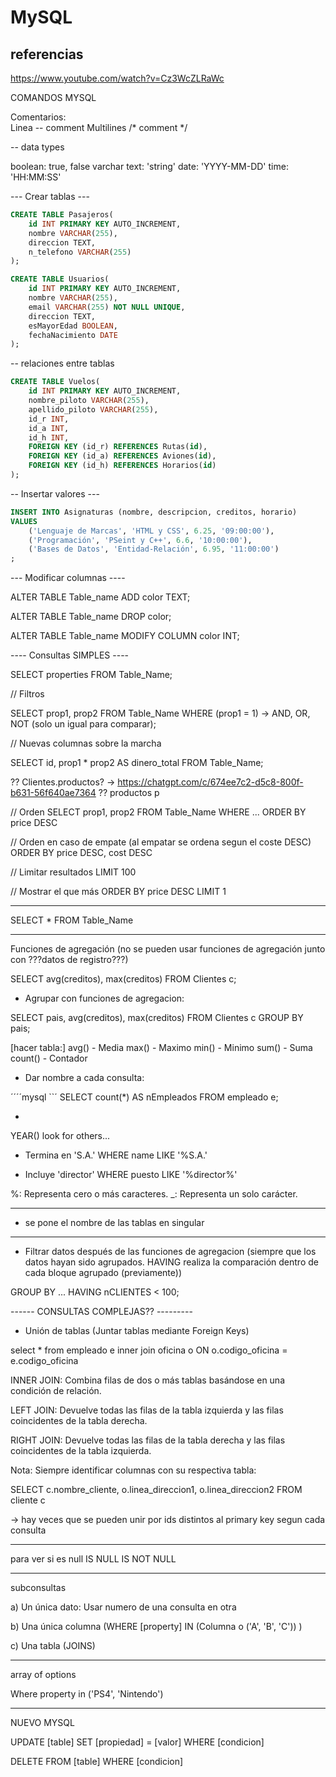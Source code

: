 # MySQL

## referencias

https://www.youtube.com/watch?v=Cz3WcZLRaWc

COMANDOS MYSQL

Comentarios:	
	Linea -- comment
	Multilines /* comment */

-- data types

boolean: true, false
varchar text: 'string'
date: 'YYYY-MM-DD'
time: 'HH:MM:SS'

--- Crear tablas ---

```sql
CREATE TABLE Pasajeros(
	id INT PRIMARY KEY AUTO_INCREMENT,
	nombre VARCHAR(255),
	direccion TEXT,
	n_telefono VARCHAR(255)
);

CREATE TABLE Usuarios(
	id INT PRIMARY KEY AUTO_INCREMENT,
	nombre VARCHAR(255),
	email VARCHAR(255) NOT NULL UNIQUE,
	direccion TEXT,
	esMayorEdad BOOLEAN,
	fechaNacimiento DATE
);
```

-- relaciones entre tablas

```sql
CREATE TABLE Vuelos(
	id INT PRIMARY KEY AUTO_INCREMENT,
	nombre_piloto VARCHAR(255),
	apellido_piloto VARCHAR(255),
	id_r INT,
	id_a INT,
	id_h INT,
	FOREIGN KEY (id_r) REFERENCES Rutas(id),
	FOREIGN KEY (id_a) REFERENCES Aviones(id),
	FOREIGN KEY (id_h) REFERENCES Horarios(id)
);

```

-- Insertar valores ---

```sql
INSERT INTO Asignaturas (nombre, descripcion, creditos, horario)
VALUES
	('Lenguaje de Marcas', 'HTML y CSS', 6.25, '09:00:00'),
	('Programación', 'PSeint y C++', 6.6, '10:00:00'),
	('Bases de Datos', 'Entidad-Relación', 6.95, '11:00:00')
;
```

--- Modificar columnas ----

ALTER TABLE Table_name ADD color TEXT;

ALTER TABLE Table_name DROP color;

ALTER TABLE Table_name MODIFY COLUMN color INT;



---- Consultas SIMPLES ----

SELECT properties 
FROM Table_Name;

// Filtros

SELECT prop1, prop2 
FROM Table_Name 
WHERE (prop1 = 1) -> AND, OR, NOT (solo un igual para comparar);

// Nuevas columnas sobre la marcha

SELECT id, prop1 * prop2 AS dinero_total
FROM Table_Name;

?? Clientes.productos? -> https://chatgpt.com/c/674ee7c2-d5c8-800f-b631-56f640ae7364
?? productos p

// Orden
SELECT prop1, prop2
FROM Table_Name
WHERE ...
ORDER BY price DESC

// Orden en caso de empate (al empatar se ordena segun el coste DESC)
ORDER BY price DESC, cost DESC

// Limitar resultados
LIMIT 100

// Mostrar el que más
ORDER BY price DESC
LIMIT 1

---------------

SELECT * FROM Table_Name

---------------

Funciones de agregación (no se pueden usar funciones de agregación junto con ???datos de registro???)

SELECT avg(creditos), max(creditos)
FROM Clientes c;


* Agrupar con funciones de agregacion:

SELECT pais, avg(creditos), max(creditos)
FROM Clientes c
GROUP BY pais;


[hacer tabla:]
avg() - Media
max() - Maximo
min() - Minimo
sum() - Suma
count() - Contador


* Dar nombre a cada consulta:

´´´´mysql
``´
SELECT count(*) AS nEmpleados FROM empleado e;

*
YEAR()
look for others...


* Termina en 'S.A.'
WHERE name LIKE '%S.A.' 

* Incluye 'director'
WHERE puesto LIKE '%director%' 

%: Representa cero o más caracteres.
_: Representa un solo carácter.

------

- se pone el nombre de las tablas en singular


---------

* Filtrar datos después de las funciones de agregacion (siempre que los datos hayan sido agrupados. HAVING realiza la comparación dentro de cada bloque agrupado (previamente))

GROUP BY ...
HAVING nCLIENTES < 100;

------ CONSULTAS COMPLEJAS?? ---------

* Unión de tablas (Juntar tablas mediante Foreign Keys)

select * from empleado e
inner join oficina o ON o.codigo_oficina = e.codigo_oficina

INNER JOIN: Combina filas de dos o más tablas basándose en una condición de
relación.

LEFT JOIN: Devuelve todas las filas de la tabla izquierda y las filas coincidentes de la
tabla derecha.

RIGHT JOIN: Devuelve todas las filas de la tabla derecha y las filas coincidentes de la
tabla izquierda.

Nota: Siempre identificar columnas con su respectiva tabla:

SELECT c.nombre_cliente, o.linea_direccion1, o.linea_direccion2 FROM cliente c

-> hay veces que se pueden unir por ids distintos al primary key segun cada consulta

---

para ver si es null
IS NULL 
IS NOT NULL


------------

subconsultas

a) Un única dato: Usar numero de una consulta en otra

b) Una única columna (WHERE [property] IN (Columna o ('A', 'B', 'C')) )

c) Una tabla (JOINS)


--------

array of options

Where property in ('PS4', 'Nintendo')


_______________

NUEVO MYSQL

UPDATE [table]
SET [propiedad] = [valor]
WHERE [condicion]

DELETE FROM [table]
WHERE [condicion]
